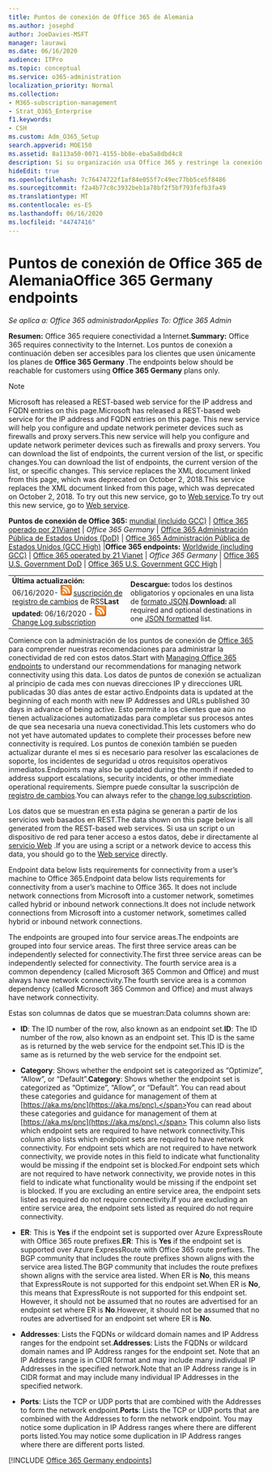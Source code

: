 ```yaml
---
title: Puntos de conexión de Office 365 de Alemania
ms.author: josephd
author: JoeDavies-MSFT
manager: laurawi
ms.date: 06/16/2020
audience: ITPro
ms.topic: conceptual
ms.service: o365-administration
localization_priority: Normal
ms.collection:
- M365-subscription-management
- Strat_O365_Enterprise
f1.keywords:
- CSH
ms.custom: Adm_O365_Setup
search.appverid: MOE150
ms.assetid: 8a113a50-0071-4155-bb8e-eba5a8dbd4c8
description: Si su organización usa Office 365 y restringe la conexión de los equipos de la red a Internet, a continuación encontrará los extremos (FQDN, puertos, direcciones URL e intervalos de direcciones IPv4 e IPv6) que debe incluir en las listas de permitidos de salida para asegurarse de que los equipos puedan usar correctamente Office 365.
hideEdit: true
ms.openlocfilehash: 7c76474722f1af84e055f7c49ec77bb5ce5f8486
ms.sourcegitcommit: f2a4b77c8c3932beb1a78bf2f5bf793fefb3fa49
ms.translationtype: MT
ms.contentlocale: es-ES
ms.lasthandoff: 06/16/2020
ms.locfileid: "44747416"
---
```

# <a name="office-365-germany-endpoints"></a><span data-ttu-id="b2f72-103">Puntos de conexión de Office 365 de Alemania</span><span class="sxs-lookup"><span data-stu-id="b2f72-103">Office 365 Germany endpoints</span></span>

 <span data-ttu-id="b2f72-104">*Se aplica a: Office 365 administrador*</span><span class="sxs-lookup"><span data-stu-id="b2f72-104">*Applies To: Office 365 Admin*</span></span>

<span data-ttu-id="b2f72-105">**Resumen:** Office 365 requiere conectividad a Internet.</span><span class="sxs-lookup"><span data-stu-id="b2f72-105">**Summary:** Office 365 requires connectivity to the Internet.</span></span> <span data-ttu-id="b2f72-106">Los puntos de conexión a continuación deben ser accesibles para los clientes que usen únicamente los planes de **Office 365 Germany** .</span><span class="sxs-lookup"><span data-stu-id="b2f72-106">The endpoints below should be reachable for customers using **Office 365 Germany** plans only.</span></span>
  
> [!NOTE]
> <span data-ttu-id="b2f72-107">Microsoft has released a REST-based web service for the IP address and FQDN entries on this page.</span><span class="sxs-lookup"><span data-stu-id="b2f72-107">Microsoft has released a REST-based web service for the IP address and FQDN entries on this page.</span></span> <span data-ttu-id="b2f72-108">This new service will help you configure and update network perimeter devices such as firewalls and proxy servers.</span><span class="sxs-lookup"><span data-stu-id="b2f72-108">This new service will help you configure and update network perimeter devices such as firewalls and proxy servers.</span></span> <span data-ttu-id="b2f72-109">You can download the list of endpoints, the current version of the list, or specific changes.</span><span class="sxs-lookup"><span data-stu-id="b2f72-109">You can download the list of endpoints, the current version of the list, or specific changes.</span></span> <span data-ttu-id="b2f72-110">This service replaces the XML document linked from this page, which was deprecated on October 2, 2018.</span><span class="sxs-lookup"><span data-stu-id="b2f72-110">This service replaces the XML document linked from this page, which was deprecated on October 2, 2018.</span></span> <span data-ttu-id="b2f72-111">To try out this new service, go to [Web service](office-365-ip-web-service.md).</span><span class="sxs-lookup"><span data-stu-id="b2f72-111">To try out this new service, go to [Web service](office-365-ip-web-service.md).</span></span>
 
 <span data-ttu-id="b2f72-112">**Puntos de conexión de Office 365:** [mundial (incluido GCC)](urls-and-ip-address-ranges.md)  | [Office 365 operado por 21Vianet](urls-and-ip-address-ranges-21vianet.md)  | *Office 365 Germany*  |  [Office 365 Administración Pública de Estados Unidos (DoD)](office-365-u-s-government-dod-endpoints.md) | [Office 365 Administración Pública de Estados Unidos (GCC High)](office-365-u-s-government-gcc-high-endpoints.md)  |</span><span class="sxs-lookup"><span data-stu-id="b2f72-112">**Office 365 endpoints:** [Worldwide (including GCC)](urls-and-ip-address-ranges.md)  | [Office 365 operated by 21 Vianet](urls-and-ip-address-ranges-21vianet.md)  | *Office 365 Germany* | [Office 365 U.S. Government DoD](office-365-u-s-government-dod-endpoints.md) | [Office 365 U.S. Government GCC High](office-365-u-s-government-gcc-high-endpoints.md)  |</span></span>
  
|||
|:-----|:-----|
|<span data-ttu-id="b2f72-113">**Última actualización:** 06/16/2020- ![ ](media/5dc6bb29-25db-4f44-9580-77c735492c4b.png) [suscripción de registro de cambios](https://endpoints.office.com/version/Germany?allversions=true&format=rss&clientrequestid=b10c5ed1-bad1-445f-b386-b919946339a7) de RSS</span><span class="sxs-lookup"><span data-stu-id="b2f72-113">**Last updated:** 06/16/2020 - ![RSS](media/5dc6bb29-25db-4f44-9580-77c735492c4b.png) [Change Log subscription](https://endpoints.office.com/version/Germany?allversions=true&format=rss&clientrequestid=b10c5ed1-bad1-445f-b386-b919946339a7)</span></span> |<span data-ttu-id="b2f72-114">**Descargue:** todos los destinos obligatorios y opcionales en una lista de [formato JSON](https://endpoints.office.com/endpoints/Germany?clientrequestid=b10c5ed1-bad1-445f-b386-b919946339a7).</span><span class="sxs-lookup"><span data-stu-id="b2f72-114">**Download:** all required and optional destinations in one [JSON formatted](https://endpoints.office.com/endpoints/Germany?clientrequestid=b10c5ed1-bad1-445f-b386-b919946339a7) list.</span></span>  <br/> |

<span data-ttu-id="b2f72-115">Comience con la administración de los puntos de conexión de [Office 365](managing-office-365-endpoints.md) para comprender nuestras recomendaciones para administrar la conectividad de red con estos datos.</span><span class="sxs-lookup"><span data-stu-id="b2f72-115">Start with [Managing Office 365 endpoints](managing-office-365-endpoints.md) to understand our recommendations for managing network connectivity using this data.</span></span> <span data-ttu-id="b2f72-116">Los datos de puntos de conexión se actualizan al principio de cada mes con nuevas direcciones IP y direcciones URL publicadas 30 días antes de estar activo.</span><span class="sxs-lookup"><span data-stu-id="b2f72-116">Endpoints data is updated at the beginning of each month with new IP Addresses and URLs published 30 days in advance of being active.</span></span> <span data-ttu-id="b2f72-117">Esto permite a los clientes que aún no tienen actualizaciones automatizadas para completar sus procesos antes de que sea necesaria una nueva conectividad.</span><span class="sxs-lookup"><span data-stu-id="b2f72-117">This lets customers who do not yet have automated updates to complete their processes before new connectivity is required.</span></span> <span data-ttu-id="b2f72-118">Los puntos de conexión también se pueden actualizar durante el mes si es necesario para resolver las escalaciones de soporte, los incidentes de seguridad u otros requisitos operativos inmediatos.</span><span class="sxs-lookup"><span data-stu-id="b2f72-118">Endpoints may also be updated during the month if needed to address support escalations, security incidents, or other immediate operational requirements.</span></span> <span data-ttu-id="b2f72-119">Siempre puede consultar la suscripción de [registro de cambios](https://endpoints.office.com/version/Germany?allversions=true&format=rss&clientrequestid=b10c5ed1-bad1-445f-b386-b919946339a7).</span><span class="sxs-lookup"><span data-stu-id="b2f72-119">You can always refer to the [change log subscription](https://endpoints.office.com/version/Germany?allversions=true&format=rss&clientrequestid=b10c5ed1-bad1-445f-b386-b919946339a7).</span></span>

<span data-ttu-id="b2f72-120">Los datos que se muestran en esta página se generan a partir de los servicios web basados en REST.</span><span class="sxs-lookup"><span data-stu-id="b2f72-120">The data shown on this page below is all generated from the REST-based web services.</span></span> <span data-ttu-id="b2f72-121">Si usa un script o un dispositivo de red para tener acceso a estos datos, debe ir directamente al [servicio Web](office-365-ip-web-service.md) .</span><span class="sxs-lookup"><span data-stu-id="b2f72-121">If you are using a script or a network device to access this data, you should go to the [Web service](office-365-ip-web-service.md) directly.</span></span>

<span data-ttu-id="b2f72-122">Endpoint data below lists requirements for connectivity from a user’s machine to Office 365.</span><span class="sxs-lookup"><span data-stu-id="b2f72-122">Endpoint data below lists requirements for connectivity from a user’s machine to Office 365.</span></span> <span data-ttu-id="b2f72-123">It does not include network connections from Microsoft into a customer network, sometimes called hybrid or inbound network connections.</span><span class="sxs-lookup"><span data-stu-id="b2f72-123">It does not include network connections from Microsoft into a customer network, sometimes called hybrid or inbound network connections.</span></span>

<span data-ttu-id="b2f72-124">The endpoints are grouped into four service areas.</span><span class="sxs-lookup"><span data-stu-id="b2f72-124">The endpoints are grouped into four service areas.</span></span> <span data-ttu-id="b2f72-125">The first three service areas can be independently selected for connectivity.</span><span class="sxs-lookup"><span data-stu-id="b2f72-125">The first three service areas can be independently selected for connectivity.</span></span> <span data-ttu-id="b2f72-126">The fourth service area is a common dependency (called Microsoft 365 Common and Office) and must always have network connectivity.</span><span class="sxs-lookup"><span data-stu-id="b2f72-126">The fourth service area is a common dependency (called Microsoft 365 Common and Office) and must always have network connectivity.</span></span>

<span data-ttu-id="b2f72-127">Estas son columnas de datos que se muestran:</span><span class="sxs-lookup"><span data-stu-id="b2f72-127">Data columns shown are:</span></span>

- <span data-ttu-id="b2f72-128">**ID**: The ID number of the row, also known as an endpoint set.</span><span class="sxs-lookup"><span data-stu-id="b2f72-128">**ID**: The ID number of the row, also known as an endpoint set.</span></span> <span data-ttu-id="b2f72-129">This ID is the same as is returned by the web service for the endpoint set.</span><span class="sxs-lookup"><span data-stu-id="b2f72-129">This ID is the same as is returned by the web service for the endpoint set.</span></span>

- <span data-ttu-id="b2f72-130">**Category**: Shows whether the endpoint set is categorized as “Optimize”, “Allow”, or “Default”.</span><span class="sxs-lookup"><span data-stu-id="b2f72-130">**Category**: Shows whether the endpoint set is categorized as “Optimize”, “Allow”, or “Default”.</span></span> <span data-ttu-id="b2f72-131">You can read about these categories and guidance for management of them at [https://aka.ms/pnc](https://aka.ms/pnc).</span><span class="sxs-lookup"><span data-stu-id="b2f72-131">You can read about these categories and guidance for management of them at [https://aka.ms/pnc](https://aka.ms/pnc).</span></span> <span data-ttu-id="b2f72-132">This column also lists which endpoint sets are required to have network connectivity.</span><span class="sxs-lookup"><span data-stu-id="b2f72-132">This column also lists which endpoint sets are required to have network connectivity.</span></span> <span data-ttu-id="b2f72-133">For endpoint sets which are not required to have network connectivity, we provide notes in this field to indicate what functionality would be missing if the endpoint set is blocked.</span><span class="sxs-lookup"><span data-stu-id="b2f72-133">For endpoint sets which are not required to have network connectivity, we provide notes in this field to indicate what functionality would be missing if the endpoint set is blocked.</span></span> <span data-ttu-id="b2f72-134">If you are excluding an entire service area, the endpoint sets listed as required do not require connectivity.</span><span class="sxs-lookup"><span data-stu-id="b2f72-134">If you are excluding an entire service area, the endpoint sets listed as required do not require connectivity.</span></span>

- <span data-ttu-id="b2f72-135">**ER**: This is **Yes** if the endpoint set is supported over Azure ExpressRoute with Office 365 route prefixes.</span><span class="sxs-lookup"><span data-stu-id="b2f72-135">**ER**: This is **Yes** if the endpoint set is supported over Azure ExpressRoute with Office 365 route prefixes.</span></span> <span data-ttu-id="b2f72-136">The BGP community that includes the route prefixes shown aligns with the service area listed.</span><span class="sxs-lookup"><span data-stu-id="b2f72-136">The BGP community that includes the route prefixes shown aligns with the service area listed.</span></span> <span data-ttu-id="b2f72-137">When ER is **No**, this means that ExpressRoute is not supported for this endpoint set.</span><span class="sxs-lookup"><span data-stu-id="b2f72-137">When ER is **No**, this means that ExpressRoute is not supported for this endpoint set.</span></span> <span data-ttu-id="b2f72-138">However, it should not be assumed that no routes are advertised for an endpoint set where ER is **No**.</span><span class="sxs-lookup"><span data-stu-id="b2f72-138">However, it should not be assumed that no routes are advertised for an endpoint set where ER is **No**.</span></span>

- <span data-ttu-id="b2f72-139">**Addresses**: Lists the FQDNs or wildcard domain names and IP Address ranges for the endpoint set.</span><span class="sxs-lookup"><span data-stu-id="b2f72-139">**Addresses**: Lists the FQDNs or wildcard domain names and IP Address ranges for the endpoint set.</span></span> <span data-ttu-id="b2f72-140">Note that an IP Address range is in CIDR format and may include many individual IP Addresses in the specified network.</span><span class="sxs-lookup"><span data-stu-id="b2f72-140">Note that an IP Address range is in CIDR format and may include many individual IP Addresses in the specified network.</span></span>
 
- <span data-ttu-id="b2f72-141">**Ports**: Lists the TCP or UDP ports that are combined with the Addresses to form the network endpoint.</span><span class="sxs-lookup"><span data-stu-id="b2f72-141">**Ports**: Lists the TCP or UDP ports that are combined with the Addresses to form the network endpoint.</span></span> <span data-ttu-id="b2f72-142">You may notice some duplication in IP Address ranges where there are different ports listed.</span><span class="sxs-lookup"><span data-stu-id="b2f72-142">You may notice some duplication in IP Address ranges where there are different ports listed.</span></span>

[!INCLUDE [Office 365 Germany endpoints](./includes/office-365-germany-endpoints.md)]

 

